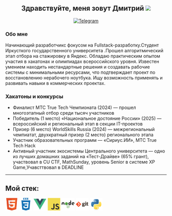 
<div align="center" >

## Здравствуйте, меня зовут Дмитрий  <img src="https://media.giphy.com/media/hvRJCLFzcasrR4ia7z/giphy.gif" width="30px"/>
</div>
<div align="center" >
 <a href="@DemiusOG"><img src="https://img.shields.io/badge/Telegram-2CA5E0?style=for-the-badge&logo=telegram&logoColor=white" alt="Telegram" width="120"></a>
</div>
<h3>Обо мне</h3>
<p>
Начинающий разработчикс фокусом на Fullstack-разработку.Студент Иркусткого государственного университета .Прошел алгоритмический этап отбора на стажировку в Яндекс. Обладаю практическим опытом участия в хакатонах и олимпиадах всероссийского уровня. Известен умением находить нестандартные решения и создавать рабочие системы с минимальными ресурсами, что подтверждает проект по восстановлению нерабочего ноутбука. Ищу возможность применять и развивать навыки в коммерческих проектах.
</p>

<h3>Хакатоны и конкурсы</h3>
<ul>
 <li>	Финалист МТС True Tech Чемпионата (2024) — прошел многоэтапный отбор среди тысяч участников</li>
 <li>	Победитель (1 место) «Национальное достояние России» (2025) — всероссийский и региональный этап в секции IT-проектов</li>
	<li>Призер (6 место) WorldSkills Russia (2024) — межрегиональный чемпиатат, двухкратный призер (2 место) регионального этапа</li>
<li>	Участник образовательных программ — «Сириус.ИИ», MTC True Tech Hack</li>
<li>	Активный участник экосистемы Центрального университета —  одно из лучших домашних заданий на «Тест-Драйве» (65% грант), участвовал в CU CTF, MathSunday, уровень Senior в системе XP Game,Учавсттвовал в DEADLINE
</li>
</ul>

***
## Мой стек:

<div style="gap:10px"> 
<div>
  <img src="https://github.com/devicons/devicon/blob/master/icons/html5/html5-original.svg" title="HTML5" alt="HTML" width="40" height="40"/>
  <img src="https://github.com/devicons/devicon/blob/master/icons/css3/css3-plain-wordmark.svg" title="CSS3" alt="CSS" width="40" height="40"/>
  <img src="https://github.com/devicons/devicon/blob/master/icons/vuejs/vuejs-original.svg" title="VUE" alt="HTML" width="40" height="40"/>
  <img src="https://github.com/devicons/devicon/blob/master/icons/javascript/javascript-original.svg" title="JavaScript" alt="JavaScript" width="40" height="40"/>
  <img src="https://github.com/devicons/devicon/blob/master/icons/nodejs/nodejs-original-wordmark.svg" title="NodeJS" alt="NodeJS" width="40" height="40"/>
  <img src="https://github.com/devicons/devicon/blob/master/icons/git/git-original-wordmark.svg" title="Git" alt="Git" width="40" height="40"/>
   <img src="https://github.com/devicons/devicon/blob/master/icons/python/python-original.svg" title="python" alt="Git" width="40" height="40"/>

  </div>
</div>
